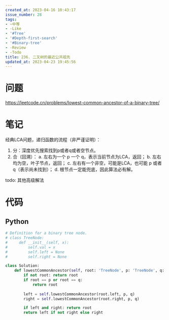 ```yaml
---
created_at: 2023-04-16 10:43:17
issue_number: 28
tags:
- ~中等
- -Like
- '#Tree'
- '#Depth-first-search'
- '#Binary-tree'
- -Review
- -Todo
title: 236. 二叉树的最近公共祖先
updated_at: 2023-04-23 19:45:56
---
```


# 问题

https://leetcode.cn/problems/lowest-common-ancestor-of-a-binary-tree/

# 笔记

经典LCA问题，递归函数的流程（非严谨证明）：
1. 分：深度优先搜索找到p或者q或者空节点。
2. 合（回溯）：
  a. 左右为一个 p 一个 q，表示当前节点为LCA，返回；
  b. 左右均为空，叶子节点，返回；
  c. 左右有一个非空，可能是LCA，也可能 p 或者 q（表示尚未找到）；
  d. 根节点一定能兜底，因此算法必有解。

todo: 其他高级解法

# 代码

## Python

```python
# Definition for a binary tree node.
# class TreeNode:
#     def __init__(self, x):
#         self.val = x
#         self.left = None
#         self.right = None

class Solution:
    def lowestCommonAncestor(self, root: 'TreeNode', p: 'TreeNode', q: 'TreeNode') -> 'TreeNode':
        if not root: return root
        if root == p or root == q:
            return root
        
        left = self.lowestCommonAncestor(root.left, p, q)
        right = self.lowestCommonAncestor(root.right, p, q)

        if left and right: return root
        return left if not right else right
        
```

